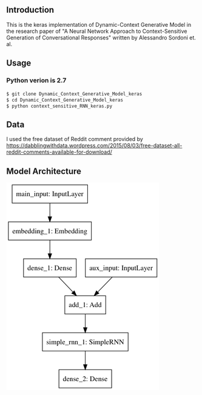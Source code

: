 ## Introduction
This is the keras implementation of Dynamic-Context Generative Model in the research paper of "A Neural Network Approach to Context-Sensitive Generation of Conversational Responses" written by Alessandro Sordoni et. al.  

## Usage
### Python verion is 2.7
```
$ git clone Dynamic_Context_Generative_Model_keras  
$ cd Dynamic_Context_Generative_Model_keras  
$ python context_sensitive_RNN_keras.py
```

## Data
I used the free dataset of Reddit comment provided by  
https://dabblingwithdata.wordpress.com/2015/08/03/free-dataset-all-reddit-comments-available-for-download/

## Model Architecture
![Image](https://github.com/Rowing0914/Dynamic_Context_Generative_Model_keras/blob/master/DCGM_I/images/model.png)